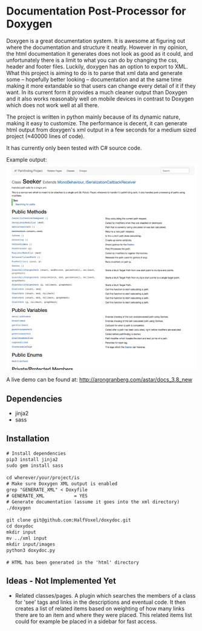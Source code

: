 # Documentation Post-Processor for Doxygen

Doxygen is a great documentation system. It is awesome at figuring out where the documentation and structure it neatly.
However in my opinion, the html documentation it generates does not look as good as it could, and unfortunately there is a limit to what you can do by changing the css, header and footer files. Luckily, doxygen has an option to export to XML.
What this project is aiming to do is to parse that xml data and generate some – hopefully better looking – documentation and at the same time making it more extandable so that users can change every detail of it if they want. In its current form it provides a much cleaner output than Doxygen and it also works reasonably well on mobile devices in contrast to Doxygen which does not work well at all there.

The project is written in python mainly because of its dynamic nature, making it easy to customize. The performance is decent, it can generate html output from doxygen's xml output in a few seconds for a medium sized project (≈40000 lines of code).

It has currently only been tested with C# source code.

Example output:
![example](/docs/example.png?raw=true "Example Output")

A live demo can be found at: http://arongranberg.com/astar/docs_3.8_new

## Dependencies
- jinja2
- sass

## Installation
~~~~
# Install dependencies
pip3 install jinja2
sudo gem install sass

cd wherever/your/project/is
# Make sure Doxygen XML output is enabled
grep "GENERATE_XML" < Doxyfile
# GENERATE_XML           = YES
# Generate documentation (assume it goes into the xml directory)
./doxygen

git clone git@github.com:HalfVoxel/doxydoc.git
cd doxydoc
mkdir input
mv ../xml input
mkdir input/images
python3 doxydoc.py

# HTML has been generated in the 'html' directory
~~~~

## Ideas - Not Implemented Yet
- Related classes/pages. A plugin which searches the members of a class for 'see' tags and links in the descriptions and eventual code. It then creates a list of related items based on weighting of how many links there are to an item and where they were placed. This related items list could for example be placed in a sidebar for fast access.